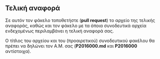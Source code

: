 ## Τελική αναφορά

Σε αυτόν τον φάκελο τοποθετήστε (**pull request**) τo αρχείο της τελικής αναφοράς, καθώς και τον φάκελο με τα όποια συνοδευτικά αρχεία ενδεχομένως περιλαμβάνει η τελική αναφορά σας.

Ο τίτλος του αρχείου και του (προαιρετικού) συνοδευτικού φακέλου θα πρέπει να δηλώνει τον Α.Μ. σας (**P2016000.md** και **P2016000** αντίστοιχα).
